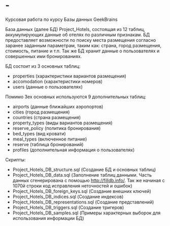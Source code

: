 # -
Курсовая работа по курсу Базы данных GeekBrains

База данных (далее БД) Project_Hotels, состоящая из 12 таблиц, аккумулирующих данные об отелях по различным признакам. БД предоставляет возможности по поиску места размещения согласно заранее заданным параметрам, таким как: страна, город размещения, стоимость, питание и т.п. Так же БД хранит данные о пользователях и совершенных ими бронированиях.

БД состоит из 3 основных таблиц:
- properties (характеристики вариантов размещения)
- accomodation (характеристики номеров)
- users (данные о пользователях)

Помимо 3ех основных используются 9 дополнительных таблиц:
- airports (данные ближайших аэропортов)
- cities (город размещения)
- countries	(страна размещения)
- property_types (виды вариантов размещения)
- reserve_policy (политика бронирования)
- bed_types (вид кровати)
- meal_types (включенное питание)
- reserve (таблица бронирований)
- profiles (дополнительная информация о пользователях)


Скрипты: 
- Project_Hotels_DB_structure.sql (Создание БД и основных таблиц)
- Project_Hotels_DB_data.sql (Заполнение таблиц данными. Часть данных сгенерирована с помощью http://filldb.info/. Так же начиная с 1070й строки код исправления неточностей и ошибок)
- Project_Hotels_DB_foreign_keys.sql (Создание внешних ключей)
- Project_Hotels_DB_indices.sql (Создание индексов)
- Project_Hotels_DB_representations.sql (Создание представлений)
- Project_Hotels_DB_triggers.sql (Создание тригеров)
- Project_Hotels_DB_samples.sql (Примеры характерных выборок для использования информации БД)

